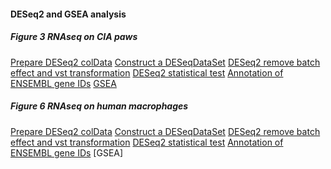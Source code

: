#### DESeq2 and GSEA analysis
##### Figure 3 RNAseq on CIA paws
[Prepare DESeq2 colData](https://github.com/tAndreani/MultiOmics_RA/blob/main/Codes/Analysis_DESeq2_coldataPrep.R)
[Construct a DESeqDataSet](https://github.com/tAndreani/MultiOmics_RA/blob/main/Codes/Analysis_DESeq2_ddsConstruction.R)
[DESeq2 remove batch effect and vst transformation](https://github.com/tAndreani/MultiOmics_RA/blob/main/Codes/Analysis_DESeq2_rm_Batch_vst.R)
[DESeq2 statistical test](https://github.com/tAndreani/MultiOmics_RA/blob/main/Codes/Analysis_DESeq2_LRT.R)
[Annotation of ENSEMBL gene IDs](https://github.com/tAndreani/MultiOmics_RA/blob/main/Codes/Analysis_geneAnnotation.R)
[GSEA](https://github.com/tAndreani/MultiOmics_RA/blob/main/Codes/Analysis_GSEA_GO.R)

##### Figure 6 RNAseq on human macrophages
[Prepare DESeq2 colData]()
[Construct a DESeqDataSet]()
[DESeq2 remove batch effect and vst transformation]()
[DESeq2 statistical test]()
[Annotation of ENSEMBL gene IDs]()
[GSEA]
